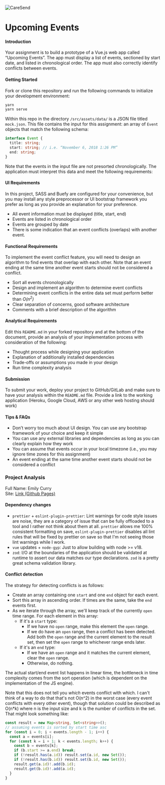 ![CareSend](https://gitlab.com/pumposh/caresend-assessment-upcoming-events/-/raw/master/src/assets/logos/CareSend%20Horizontal.png)

# Upcoming Events

#### Introduction

Your assignment is to build a prototype of a Vue.js web app called “Upcoming Events”. The app must display a list of events, sectioned by start date, and listed in chronological order. The app must also correctly identify conflicts between events.

#### Getting Started

Fork or clone this repository and run the following commands to initialize your development environment:

```bash
yarn
yarn serve
```

Within this repo in the directory `/src/assets/data/` is a JSON file titled `mock.json`. This file contains the input for this assignment: an array of `Event` objects that match the following schema:

```typescript
interface Event {
  title: string;
  start: string; // i.e. “November 6, 2018 1:26 PM”
  end: string;
}
```

Note that the events in the input file are not presorted chronologically. The application must interpret this data and meet the following requirements:

#### UI Requirements

In this project, SASS and Buefy are configured for your convenience, but you may install any style preprocessor or UI bootstrap framework you prefer as long as you provide an explanation for your preference.

- All event information must be displayed (title, start, end)
- Events are listed in chronological order
- Events are grouped by date
- There is some indication that an event conflicts (overlaps) with another event.

#### Functional Requirements

To implement the event conflict feature, you will need to design an algorithm to find events that overlap with each other. Note that an event ending at the same time another event starts should not be considered a conflict.

- Sort all events chronologically
- Design and implement an algorithm to determine event conflicts
- Determining event conflicts in the entire data set must perform better than *O(n<sup>2</sup>)*
- Clear separation of concerns, good software architecture
- Comments with a brief description of the algorithm

#### Analytical Requirements

Edit this `README.md` in your forked repository and at the bottom of the document, provide an analysis of your implementation process with consideration of the following:

- Thought process while designing your application
- Explanation of additionally installed dependencies
- Trade-offs or assumptions you made in your design
- Run time complexity analysis

#### Submission

To submit your work, deploy your project to GitHub/GitLab and make sure to have your analysis within the `README.md` file. Provide a link to the working application (Heroku, Google Cloud, AWS or any other web hosting should work)

#### Tips & FAQs

- Don’t worry too much about UI design. You can use any bootstrap framework of your choice and keep it simple
- You can use any external libraries and dependencies as long as you can clearly explain how they work
- You can assume that events occur in your local timezone (i.e., you may ignore time zones for this assignment)
- An event ending at the same time another event starts should not be considered a conflict

### Project Analysis

Full Name: Emily Curry  
Site: [Link (Github Pages)](https://emily-curry.github.io/caresend-assessment-upcoming-events)

#### Dependency changes

- `prettier` + `eslint-plugin-prettier`: Lint warnings for code style issues are noise, they are a category of issue that can be fully offloaded to a tool and I rather not think about them at all. `prettier` allows me 100% consistent formatting on save, `eslint-plugin-prettier` disables all lint rules that will be fixed by prettier on save so that I'm not seeing those lint warnings while I work.
- `vue` updates + `node-gyp`: Just to allow building with node >= v18.
- `zod`: I/O at the boundaries of the application should be validated at runtime to assert our data matches our type declarations. `zod` is a pretty great schema validation library.

#### Conflict detection

The strategy for detecting conflicts is as follows:

- Create an array containing one `start` and one `end` object for each event.
- Sort this array in ascending order. If times are the same, take the `end` events first.
- As we iterate through the array, we'll keep track of the currently `open` time range. For each element in this array:
  - If it's a `start` type:
    - If we have no `open` range, make this element the `open` range.
    - If we do have an `open` range, then a conflict has been detected. Add both the `open` range and the current element to the result set, then set the `open` range to whichever range ends later.
  - If it's an `end` type:
    - If we have an `open` range and it matches the current element, clear the `open` range.
    - Otherwise, do nothing.

The actual start/end event list happens in linear time, the bottleneck in time complexity comes from the sort operation (which is dependent on the implementation of the JS engine).

Note that this does not tell you *which* events conflict with which. I can't think of a way to do that that's not O(n^2) in the worst case (every event conflicts with every other event), though that solution could be described as O(n*k) where n is the input size and k is the number of conflicts in the set. That might look something like:

```ts
const result = new Map<string, Set<string>>();
// assuming events is sorted by start time asc
for (const i = 0; i < events.length - 1; i++) {
  const a = events[i];
  for (const k = i + 1; k < events.length; k++) {
    const b = events[k];
    if (b.start >= a.end) break;
    if (!result.has(a.id)) result.set(a.id, new Set());
    if (!result.has(b.id)) result.set(b.id, new Set());
    result.get(a.id)!.add(b.id);
    result.get(b.id)!.add(a.id);
  }
}
